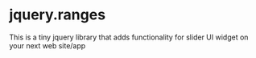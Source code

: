 jquery.ranges
=============

This is a tiny jquery library that adds functionality for slider UI widget on your next web site/app 
